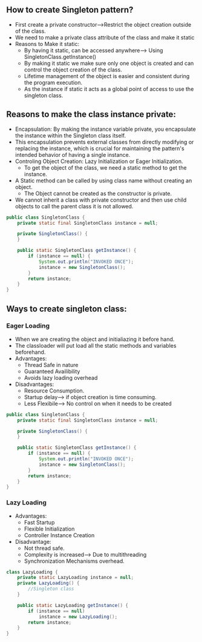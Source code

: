 ## How to create Singleton pattern?
- First create a private constructor-->Restrict the object creation outside of the class.
- We need to make a private class attribute of the class and make it static
- Reasons to Make it static:
    - By having it static, can be accessed anywhere--> Using SingletonClass.getInstance()
    - By making it static we make sure only one object is created and can control the object creation of the class.
    - Lifetime management of the object is easier and consistent during the program execution.
    - As the instance if static it acts as a global point of access to use the singleton class.

## Reasons to make the class instance private:
- Encapsulation: By making the instance variable private, you encapsulate the instance within the Singleton class itself. 
- This encapsulation prevents external classes from directly modifying or replacing the instance, which is crucial for maintaining the pattern's intended behavior of having a single instance.
- Controling Object Creation: Lazy Initialization or Eager Initialization.
    - To get the object of the class, we need a static method to get the instance.
- A Static method can be called by using class name without creating an object.
    - The Object cannot be created as the constructor is private.
- We cannot inherit a class with private constructor and then use child objects to call the parent class it is not allowed.

```java
public class SingletonClass {
    private static final SingletonClass instance = null;

    private SingletonClass() {
    }

    public static SingletonClass getInstance() {
        if (instance == null) {
            System.out.println("INVOKED ONCE");
            instance = new SingletonClass();
        }
        return instance;
    }
}
```
## Ways to create singleton class:
### Eager Loading
- When we are creating the object and initialiazing it before hand.
- The classloader will put load all the static methods and variables beforehand.
- Advantages:
    - Thread Safe in nature
    - Guaranteed Availibility
    - Avoids lazy loading overhead
- Disadvantages:
    - Resource Consumption.
    - Startup delay--> if object creation is time consuming.
    - Less Flexibile--> No control on when it needs to be created
```java
public class SingletonClass {
    private static final SingletonClass instance = null;

    private SingletonClass() {
    }

    public static SingletonClass getInstance() {
        if (instance == null) {
            System.out.println("INVOKED ONCE");
            instance = new SingletonClass();
        }
        return instance;
    }
}
```
### Lazy Loading
- Advantages:
    - Fast Startup
    - Flexible Initialization
    - Controller Instance Creation
- Disadvantage:
    - Not thread safe.
    - Complexity is increased--> Due to multithreading
    - Synchronization Mechanisms overhead.

```java
class LazyLoading {
    private static LazyLoading instance = null;
    private LazyLoading() {
        //Singleton class
    }

    public static LazyLoading getInstance() {
        if (instance == null)
            instance = new LazyLoading();
        return instance;
    }
}
```
